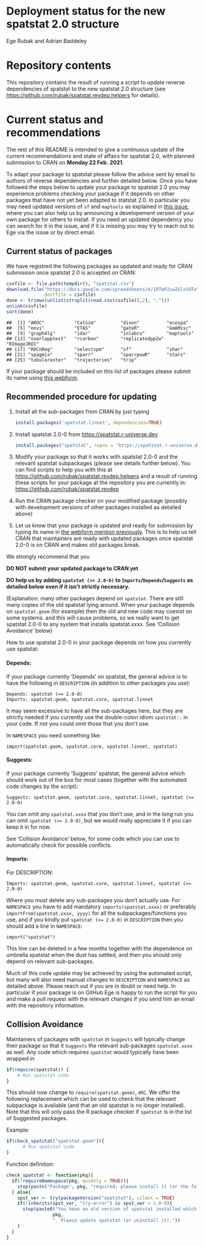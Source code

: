 Deployment status for the new spatstat 2.0 structure
================
Ege Rubak and Adrian Baddeley

# Repository contents

This repository contains the result of running a script to update
reverse dependencies of spatstat to the new spatstat 2.0 structure (see
<https://github.com/rubak/spatstat.revdep.helpers> for details).

# Current status and recommendations

The rest of this README is intended to give a continuous update of the
current recommendations and state of affairs for spatstat 2.0, with
planned submission to CRAN on **Monday 22 Feb. 2021**.

To adapt your package to spatstat please follow the advice sent by email
to authors of reverse dependencies and further detailed below. Once you
have followed the steps below to update your package to spatstat 2.0 you
may experience problems checking your package if it depends on other
packages that have not yet been adapted to statstat 2.0. In particular
you may need updated versions of `sf` and `maptools` as explained in
[this issue](https://github.com/rubak/spatstat.revdep/issues/2), where
you can also help us by announcing a developement version of your own
package for others to install. If you need an updated dependency you can
search for it in the issue, and if it is missing you may try to reach
out to Ege via the issue or by direct email.

## Current status of packages

We have registred the following packages as updated and ready for CRAN
submission once spatstat 2.0 is accepted on CRAN:

``` r
csvfile <- file.path(tempdir(), "spatstat.csv")
download.file("https://docs.google.com/spreadsheets/d/1RTmP2iwZGlxSUToYaht-H1SlS4CyFgbQ0Umv5i3x-1Q/export?format=csv", 
              destfile = csvfile)
done <- trimws(unlist(strsplit(read.csv(csvfile)[,2], ",")))
unlink(csvfile)
sort(done)
```

    ##  [1] "AROC"           "CalSim"         "dixon"          "ecespa"        
    ##  [5] "envi"           "ETAS"           "gateR"          "GmAMisc"       
    ##  [9] "graph4lg"       "idar"           "inlabru"        "maptools"      
    ## [13] "overlapptest"   "rcarbon"        "replicatedpp2w" "RImageJROI"    
    ## [17] "ROCnReg"        "selectspm"      "sf"             "shar"          
    ## [21] "spagmix"        "sparr"          "sparrpowR"      "stars"         
    ## [25] "tabularaster"   "trajectories"   "trip"

If your package should be included on this list of packages please
submit its name using [this
webform](https://forms.gle/W2VzUshfM3zWaQow9).

## Recommended procedure for updating

1.  Install all the sub-packages from CRAN by just typing

    ``` r
    install.packages('spatstat.linnet', dependencies=TRUE)
    ```

2.  Install spatstat 2.0-0 from <https://spatstat.r-universe.dev>

    ``` r
    install.packages("spatstat", repos = "https://spatstat.r-universe.dev")
    ```

3.  Modify your package so that it works with spatstat 2.0-0 and the
    relevant spatstat subpackages (please see details further below).
    You can find scripts to help you with this at
    <https://github.com/rubak/spatstat.revdep.helpers> and a result of
    running these scripts for your package at the repository you are
    currently in: <https://github.com/rubak/spatstat.revdep>

4.  Run the CRAN package checker on your modified package (possibly with
    development versions of other packages installed as detailed above)

5.  Let us know that your package is updated and ready for submission by
    typing its name in [the webform mention
    previously](https://forms.gle/W2VzUshfM3zWaQow9). This is to help us
    tell CRAN that maintainers are ready with updated packages once
    spatstat 2.0-0 is on CRAN and makes old packages break.

We strongly recommend that you

**DO NOT submit your updated package to CRAN yet**

**DO help us by adding `spatstat (>= 2.0-0)` to
`Imports`/`Depends`/`Suggests` as detailed below even if it isn’t
strictly necessary.**

(Explanation: many other packages depend on `spatstat`. There are still
many copies of the old spatstat lying around. When your package depends
on `spatstat.geom` (for example) then the old and new code may coexist
on some systems. and this will cause problems, so we really want to get
spatstat 2.0-0 to any system that installs spatstat.xxxx. See ‘Collision
Avoidance’ below)

How to use spatstat 2.0-0 in your package depends on how you currently
use spatstat:

#### Depends:

If your package currently ‘Depends’ on spatstat, the general advice is
to have the following in `DESCRIPTION` (in addition to other packages
you use):

    Depends: spatstat (>= 2.0-0)
    Imports: spatstat.geom, spatstat.core, spatstat.linnet

It may seem excessive to have all the sub-packages here, but they are
strictly needed if you currently use the double-colon idiom `spatstat::`
in your code. If not you could omit those that you don’t use.

In `NAMESPACE` you need something like:

    import(spatstat.geom, spatstat.core, spatstat.linnet, spatstat)

#### Suggests:

If your package currently ‘Suggests’ spatstat, the general advice which
should work out of the box for most cases (together with the automated
code changes by the script):

    Suggests: spatstat.geom, spatstat.core, spatstat.linnet, spatstat (>= 2.0-0)

You can omit any `spatstat.xxxx` that you don’t use, and in the long run
you can omit `spatstat (>= 2.0-0)`, but we would really appreciate it if
you can keep it in for now.

See ‘Collision Avoidance’ below, for some code which you can use to
automatically check for possible conflicts.

#### Imports:

For DESCRIPTION:

    Imports: spatstat.geom, spatstat.core, spatstat.linnet, spatstat (>= 2.0-0)

Where you *must* delete any sub-packages you don’t actually use. For
`NAMESPACE` you have to add mandatory `imports(spatstat.xxxx)` or
preferably `importFrom(spatstat.xxxx, yyyy)` for all the
subpackages/functions you use, and if you kindly put
`spatstat (>= 2.0-0)` in `DESCRIPTION` then you should add a line in
`NAMESPACE`:

    import("spatstat")

This line can be deleted in a few months together with the dependence on
umbrella spatstat when the dust has settled, and then you should only
depend on relevant sub-packages.

Much of this code update may be achieved by using the automated script,
but many will also need manual changes to `DESCRIPTION` and `NAMESPACE`
as detailed above. Please reach out if you are in doubt or need help. In
particular if your package is on GitHub Ege is happy to run the script
for you and make a pull request with the relevant changes if you send
him an email with the repository information.

## Collision Avoidance

Maintainers of packages with `spatstat` in `Suggests` will typically
change their package so that it `Suggests` the relevant sub-packages
`spatstat.xxxx` as well. Any code which requires `spatstat` would
typically have been wrapped in

``` r
if(require(spatstat)) {
    # Run spatstat code
}
```

This should now change to `require(spatstat.geom)`, etc. We offer the
following replacement which can be used to check that the relevant
subpackage is available (and that an old spatstat is no longer
installed). Note that this will only pass the R package checker if
`spatstat` is in the list of Suggested packages.

Example:

``` r
if(check_spatstat("spatstat.geom")){
      # Run spatstat code
}
```

Function definition:

``` r
check_spatstat <- function(pkg){
  if(!requireNamespace(pkg, quietly = TRUE)){
    stop(paste("Package", pkg, "required; please install it (or the full spatstat package) first."))
  } else{
    spst_ver <- try(packageVersion("spatstat"), silent = TRUE)
    if(!inherits(spst_ver, "try-error") && spst_ver < 2.0-0){
      stop(paste0("You have an old version of spatstat installed which is incompatible with ", 
                 pkg, 
                 ". Please update spatstat (or uninstall it)."))
    }
  }
}
```
